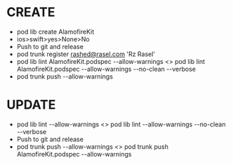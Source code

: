 # CREATE

* pod lib create AlamofireKit
* ios>swift>yes>None>No
* Push to git and release
* pod trunk register rashed@rasel.com 'Rz Rasel'
* pod lib lint AlamofireKit.podspec --allow-warnings <<ORRR>> pod lib lint AlamofireKit.podspec --allow-warnings --no-clean --verbose
* pod trunk push --allow-warnings

# UPDATE

* pod lib lint --allow-warnings <<ORRR>> pod lib lint --allow-warnings --no-clean --verbose
* Push to git and release
* pod trunk push --allow-warnings <<ORRR>> pod trunk push AlamofireKit.podspec --allow-warnings
